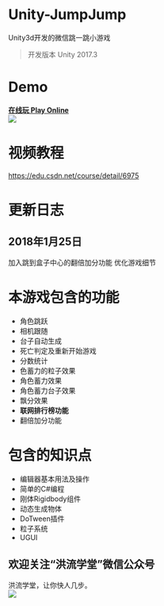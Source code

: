 # Unity-JumpJump
Unity3d开发的微信跳一跳小游戏

> 开发版本 Unity 2017.3

Demo
===
**[在线玩 Play Online](https://zhenghongzhi.github.io/Unity-JumpJump/webgldemo/)**  
![](https://raw.githubusercontent.com/zhenghongzhi/Unity-JumpJump/master/demo.gif)  

视频教程
===
https://edu.csdn.net/course/detail/6975

更新日志
===
2018年1月25日
---
加入跳到盒子中心的翻倍加分功能
优化游戏细节

本游戏包含的功能
===
- 角色跳跃
- 相机跟随
- 台子自动生成
- 死亡判定及重新开始游戏
- 分数统计
- 色蓄力的粒子效果
- 角色蓄力效果
- 角色蓄力台子效果
- 飘分效果
- **联网排行榜功能**
- 翻倍加分功能

包含的知识点
===
- 编辑器基本用法及操作
- 简单的C#编程
- 刚体Rigidbody组件
- 动态生成物体
- DoTween插件
- 粒子系统
- UGUI

欢迎关注“洪流学堂”微信公众号
---
洪流学堂，让你快人几步。  
![](https://raw.githubusercontent.com/zhenghongzhi/WitBaiduAip/master/%E5%85%B3%E6%B3%A8%E2%80%9C%E6%B4%AA%E6%B5%81%E5%AD%A6%E5%A0%82%E2%80%9D%E5%85%AC%E4%BC%97%E5%8F%B7%EF%BC%8C%E8%AE%A9%E4%BD%A0%E5%BF%AB%E4%BA%BA%E5%87%A0%E6%AD%A5.jpg)  
